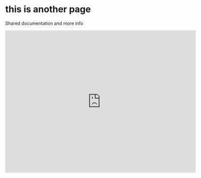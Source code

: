 # this is another page
Shared documentation and more info

<iframe src="https://www.google.com/maps/embed?pb=!1m18!1m12!1m3!1d50392.52122742218!2d-122.33654297037565!3d37.871226043460524!2m3!1f0!2f0!3f0!3m2!1i1024!2i768!4f13.1!3m3!1m2!1s0x808579363a8549d3%3A0x94ea1595a675e993!2sBerkeley%2C%20CA!5e0!3m2!1sen!2sus!4v1621878380877!5m2!1sen!2sus" width="600" height="450" style="border:0;" allowfullscreen="" loading="lazy"></iframe>
